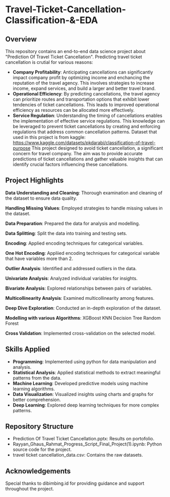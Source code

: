 # Travel-Ticket-Cancellation-Classification-&-EDA
## Overview
This repository contains an end-to-end data science project about "Prediction Of Travel Ticket Cancellation". Predicting travel ticket cancellation is crutial for various reasons:
- **Company Profitability**: Anticipating cancellations can significantly impact company profit by optimizing income and enchancing the reputation of the travel agency. This involves strategies to increase income, expand services, and build a larger and better travel brand.
- **Operational Efficiency**: By predicting cancellations, the travel agency can prioritize routes and transportation options that exhibit lower tendencies of ticket cancellations. This leads to improved operational efficiency as resources can be allocated more effectively.
- **Service Regulation**: Understanding the timing of cancellations enables the implementation of effective service regulations. This knowledge can be leveraged to prevent ticket cancellations by creating and enforcing regulations that address common cancellation patterns.
Dataset that used in this project is from kaggle:
https://www.kaggle.com/datasets/pkdarabi/classification-of-travel-purpose
This project designed to avoid ticket cancellation, a significant concern for travel company. The aim was to provide accurate predictions of ticket cancellations and gather valuable insights that can identify crucial factors influencing these cancellations.
## Project Highlights
**Data Understanding and Cleaning**: Thorough examination and cleaning of the dataset to ensure data quality.

**Handling Missing Values**: Employed strategies to handle missing values in the dataset.

**Data Preparation**: Prepared the data for analysis and modelling.

**Data Splitting**: Split the data into training and testing sets.

**Encoding**: Applied encoding techniques for categorical variables.

**One Hot Encoding**: Appliied encoding techniques for categorical variable that have variables more than 2.

**Outlier Analysis**: Identified and addressed outliers in the data.

**Univariate Analysis**: Analyzed individual variables for insights.

**Bivariate Analysis**: Explored relationships between pairs of variables.

**Multicollinearity Analysis**: Examined multicollinearity among features.

**Deep Dive Exploration**: Conducted an in-depth exploration of the dataset.

**Modelling with various Algorithms**:
  XGBoost
  KNN
  Decision Tree
  Random Forest

**Cross Validation**: Implemented cross-validation on the selected model.
## Skills Applied
- **Programming**: Implemented using python for data manipulation and analysis.
- **Statistical Analysis**: Applied statistical methods to extract meaningful patterns from the data.
- **Machine Learning**: Developed predictive models using machine learning algorithms.
- **Data Visualization**: Visualized insights using charts and graphs for better comprehension.
- **Deep Learning**: Explored deep learning techniques for more complex patterns.
## Repository Structure
- Prediction Of Travel Ticket Cancellation.pptx: Results on portofolio.
- Rayyan_Ghaus_Rahmat_Progress_Script_Final_Project(1).ipynb: Python source code for the project.
- travel ticket cancellation_data.csv: Contains the raw datasets.
## Acknowledgements
Special thanks to dibimbing.id for providing guidance and support throughout the project.
